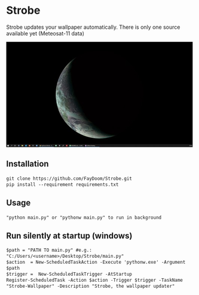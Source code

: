 # Strobe
Strobe updates your wallpaper automatically.
There is only one source available yet (Meteosat-11 data)

![Demo](https://github.com/FayDoom/Strobe/blob/master/demo.jpg)

## Installation
	git clone https://github.com/FayDoom/Strobe.git
	pip install --requirement requirements.txt

## Usage
	"python main.py" or "pythonw main.py" to run in background

## Run silently at startup (windows)
	$path = "PATH TO main.py" #e.g.: "C:/Users/<username>/Desktop/Strobe/main.py"
	$action  = New-ScheduledTaskAction -Execute 'pythonw.exe' -Argument $path
	$trigger =  New-ScheduledTaskTrigger -AtStartup
	Register-ScheduledTask -Action $action -Trigger $trigger -TaskName "Strobe-Wallpaper" -Description "Strobe, the wallpaper updater"
